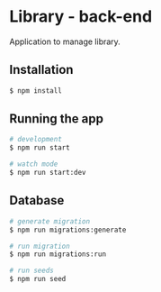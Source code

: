 # Library - back-end

Application to manage library.

## Installation

```bash
$ npm install
```

## Running the app

```bash
# development
$ npm run start

# watch mode
$ npm run start:dev
```

## Database

```bash
# generate migration
$ npm run migrations:generate

# run migration
$ npm run migrations:run

# run seeds
$ npm run seed
```

